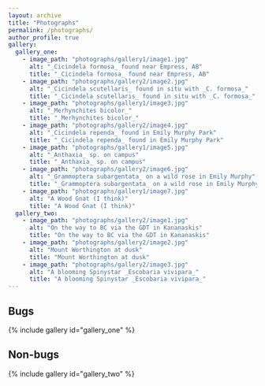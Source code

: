 ```yaml
---
layout: archive
title: "Photographs"
permalink: /photographs/
author_profile: true
gallery:
  gallery_one:
    - image_path: "photographs/gallery1/image1.jpg"
      alt: "_Cicindela formosa_ found near Empress, AB"
      title: "_Cicindela formosa_ found near Empress, AB"
    - image_path: "photographs/gallery2/image2.jpg"
      alt: "_Cicindela scutellaris_ found in situ with _C. formosa_"
      title: "_Cicindela scutellaris_ found in situ with _C. formosa_"
    - image_path: "photographs/gallery1/image3.jpg"
      alt: "_Merhynchites bicolor_"
      title: "_Merhynchites bicolor_"
    - image_path: "photographs/gallery2/image4.jpg"
      alt: "_Cicindela rependa_ found in Emily Murphy Park"
      title: "_Cicindela rependa_ found in Emily Murphy Park"
    - image_path: "photographs/gallery1/image5.jpg"
      alt: "_Anthaxia_ sp. on campus"
      title: "_Anthaxia_ sp. on campus"
    - image_path: "photographs/gallery2/image6.jpg"
      alt: "_Grammoptera subargentata_ on a wild rose in Emily Murphy"
      title: "_Grammoptera subargentata_ on a wild rose in Emily Murphy"
    - image_path: "photographs/gallery1/image7.jpg"
      alt: "A Wood Gnat (I think)"
      title: "A Wood Gnat (I think)"
  gallery_two:
    - image_path: "photographs/gallery2/image1.jpg"
      alt: "On the way to BC via the GDT in Kananaskis"
      title: "On the way to BC via the GDT in Kananaskis"
    - image_path: "photographs/gallery2/image2.jpg"
      alt: "Mount Worthington at dusk"
      title: "Mount Worthington at dusk"
    - image_path: "photographs/gallery2/image3.jpg"
      alt: "A blooming Spinystar _Escobaria vivipara_"
      title: "A blooming Spinystar _Escobaria vivipara_"
---
```


## Bugs

{% include gallery id="gallery_one" %}

## Non-bugs

{% include gallery id="gallery_two" %}